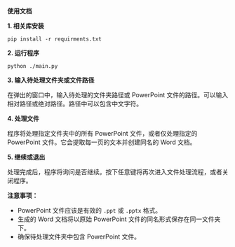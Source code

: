 **使用文档**

**1. 相关库安装**

```
pip install -r requirments.txt
```

**2. 运行程序**

```
python ./main.py
```

**3. 输入待处理文件夹或文件路径**

在弹出的窗口中，输入待处理的文件夹路径或 PowerPoint 文件的路径。可以输入相对路径或绝对路径。路径中可以包含中文字符。

**4. 处理文件**

程序将处理指定文件夹中的所有 PowerPoint 文件，或者仅处理指定的 PowerPoint 文件。它会提取每一页的文本并创建同名的 Word 文档。

**5. 继续或退出**

处理完成后，程序将询问是否继续。按下任意键将再次进入文件处理流程，或者关闭程序。

**注意事项：**
- PowerPoint 文件应该是有效的 `.ppt` 或 `.pptx` 格式。
- 生成的 Word 文档将以原始 PowerPoint 文件的同名形式保存在同一文件夹下。
- 确保待处理文件夹中包含 PowerPoint 文件。
